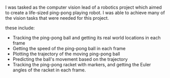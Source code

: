 I was tasked as the computer vision lead of a robotics project which aimed to create a life-sized ping-pong playing robot. I was able to achieve many of the vision tasks that were needed for this project.

these include: 
- Tracking the ping-pong ball and getting its real world locations in each frame 
- Getting the speed of the ping-pong ball in each frame
- Plotting the trajectory of the moving ping-pong ball 
- Predicting the ball's movement based on the trajectory 
- Tracking the ping-pong racket with markers, and getting the Euler angles of the racket in each frame. 

